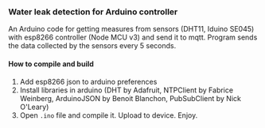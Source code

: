 ### Water leak detection for Arduino controller

An Arduino code for getting measures from sensors (DHT11, Iduino SE045) with esp8266 controller (Node MCU v3) and send it to mqtt. Program sends the data collected by the sensors every 5 seconds.

#### How to compile and build
1) Add esp8266 json to arduino preferences
2) Install libraries in arduino (DHT by Adafruit, NTPClient by Fabrice Weinberg, ArduinoJSON by Benoit Blanchon, PubSubClient by Nick O'Leary)
3) Open `.ino` file and compile it. Upload to device. Enjoy. 